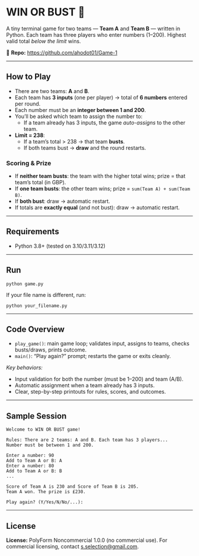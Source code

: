 <h1>WIN OR BUST 🎲</h1>

<p>
  A tiny terminal game for two teams — <strong>Team A</strong> and <strong>Team B</strong> — written in Python.
  Each team has three players who enter numbers (1–200). Highest valid total <em>below the limit</em> wins.
</p>

<p>
  🔗 <strong>Repo:</strong>
  <a href="https://github.com/ahodot01/Game-1" target="_blank" rel="noopener noreferrer">
    https://github.com/ahodot01/Game-1
  </a>
</p>

<hr />

<h2>How to Play</h2>
<ul>
  <li>There are two teams: <strong>A</strong> and <strong>B</strong>.</li>
  <li>Each team has <strong>3 inputs</strong> (one per player) → total of <strong>6 numbers</strong> entered per round.</li>
  <li>Each number must be an <strong>integer between 1 and 200</strong>.</li>
  <li>You’ll be asked which team to assign the number to:
    <ul>
      <li>If a team already has 3 inputs, the game <em>auto-assigns</em> to the other team.</li>
    </ul>
  </li>
  <li><strong>Limit = 238</strong>:
    <ul>
      <li>If a team’s total &gt; 238 → that team <strong>busts</strong>.</li>
      <li>If both teams bust → <strong>draw</strong> and the round restarts.</li>
    </ul>
  </li>
</ul>

<h3>Scoring &amp; Prize</h3>
<ul>
  <li>If <strong>neither team busts</strong>: the team with the higher total wins; prize = that team’s total (in GBP).</li>
  <li>If <strong>one team busts</strong>: the other team wins; prize = <code>sum(Team A) + sum(Team B)</code>.</li>
  <li>If <strong>both bust</strong>: draw → automatic restart.</li>
  <li>If totals are <strong>exactly equal</strong> (and not bust): draw → automatic restart.</li>
</ul>

<hr />

<h2>Requirements</h2>
<ul>
  <li>Python 3.8+ (tested on 3.10/3.11/3.12)</li>
</ul>

<hr />

<h2>Run</h2>

<pre><code>python game.py
</code></pre>

<p>
  If your file name is different, run:
</p>

<pre><code>python your_filename.py
</code></pre>

<hr />

<h2>Code Overview</h2>

<ul>
  <li><code>play_game()</code>: main game loop; validates input, assigns to teams, checks busts/draws, prints outcome.</li>
  <li><code>main()</code>: “Play again?” prompt; restarts the game or exits cleanly.</li>
</ul>

<p><em>Key behaviors:</em></p>
<ul>
  <li>Input validation for both the number (must be 1–200) and team (A/B).</li>
  <li>Automatic assignment when a team already has 3 inputs.</li>
  <li>Clear, step-by-step printouts for rules, scores, and outcomes.</li>
</ul>

<hr />

<h2>Sample Session</h2>

<pre><code>Welcome to WIN OR BUST game!

Rules: There are 2 teams: A and B. Each team has 3 players...
Number must be between 1 and 200.

Enter a number: 90
Add to Team A or B: A
Enter a number: 80
Add to Team A or B: B
...

Score of Team A is 230 and Score of Team B is 205.
Team A won. The prize is £230.

Play again? (Y/Yes/N/No/...):
</code></pre>

<hr />

<h2>License</h2>
<p><strong>License:</strong> PolyForm Noncommercial 1.0.0 (no commercial use). 
For commercial licensing, contact <a href="mailto:s.selection@gmail.com">s.selection@gmail.com</a>.</p>
